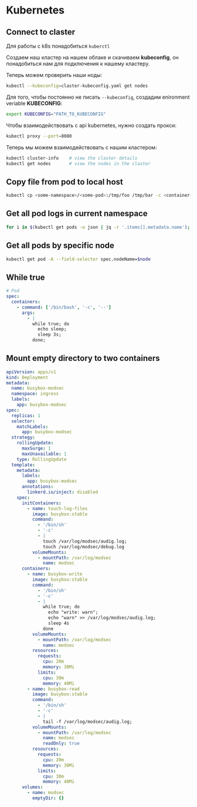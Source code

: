 # Kubernetes

## Connect to claster
Для работы с k8s понадобиться `kuberctl`

Создаем наш кластер на нашем облаке и скачиваем **kubeconfig**, он понадобиться нам для подключения к нашему кластеру.

Теперь можем проверить наши ноды:
```bash
kubectl --kubeconfig=claster-kubeconfig.yaml get nodes
```

Для того, чтобы постоянно не писать `--kubeconfig`, создадим enironment veriable **KUBECONFIG**:
```bash
export KUBECONFIG="PATH_TO_KUBECONFIG"
```
Чтобы взаимодействовать с api kubernetes, нужно создать прокси:
```bash
kubectl proxy --port=8080
```

Теперь мы можем взаимодействовать с нашим кластером:
```bash
kubectl cluster-info 	# view the claster details
kubectl get nodes 		# view the nodes in the claster
```

## Copy file from pod to local host
```bash
kubectl cp <some-namespace>/<some-pod>:/tmp/foo /tmp/bar -c <container-name>
```

## Get all pod logs in current namespace

```bash
for i in $(kubectl get pods -o json | jq -r '.items[].metadata.name'); do kubectl logs $i > $i; done
```

## Get all pods by specific node
```bash
kubectl get pod -A --field-selector spec.nodeName=$node
```

## While true
```yaml
# Pod
spec:
  containers:
    - command: ['/bin/bash', '-c', '--']
      args:
        - |
          while true; do
            echo sleep;
            sleep 3s;
          done;
```

## Mount empty directory to two containers
```yaml
apiVersion: apps/v1
kind: Deployment
metadata:
  name: busybox-modsec
  namespace: ingress
  labels:
    app: busybox-modsec
spec:
  replicas: 1
  selector:
    matchLabels:
      app: busybox-modsec
  strategy:
    rollingUpdate:
      maxSurge: 1
      maxUnavailable: 1
    type: RollingUpdate
  template:
    metadata:
      labels:
        app: busybox-modsec
      annotations:
        linkerd.io/inject: disabled
    spec:
      initContainers:
        - name: touch-log-files
          image: busybox:stable
          command:
            - '/bin/sh'
            - '-c'
            - |
              touch /var/log/modsec/audig.log;
              touch /var/log/modsec/debug.log
          volumeMounts:
            - mountPath: /var/log/modsec
              name: modsec
      containers:
        - name: busybox-write
          image: busybox:stable
          command:
            - '/bin/sh'
            - '-c'
            - |
              while true; do 
                echo "write: warn";
                echo "warn" >> /var/log/modsec/audig.log;
                sleep 4s
              done
          volumeMounts:
            - mountPath: /var/log/modsec
              name: modsec
          resources:
            requests:
              cpu: 20m
              memory: 30Mi
            limits:
              cpu: 30m
              memory: 40Mi
        - name: busybox-read
          image: busybox:stable
          command:
            - '/bin/sh'
            - '-c'
            - |
              tail -f /var/log/modsec/audig.log;
          volumeMounts:
            - mountPath: /var/log/modsec
              name: modsec
              readOnly: true
          resources:
            requests:
              cpu: 20m
              memory: 30Mi
            limits:
              cpu: 30m
              memory: 40Mi
      volumes:
        - name: modsec
          emptyDir: {}
```
